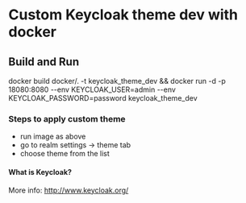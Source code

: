 # Custom Keycloak theme dev with docker

## Build and Run
docker build docker/. -t keycloak_theme_dev && docker run -d -p 18080:8080 --env KEYCLOAK_USER=admin --env KEYCLOAK_PASSWORD=password keycloak_theme_dev

### Steps to apply custom theme
- run image as above
- go to realm settings -> theme tab
- choose theme from the list
 
 #### What is Keycloak?
 More info: http://www.keycloak.org/